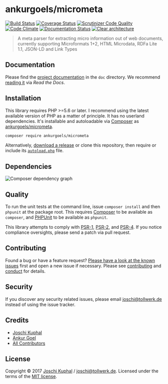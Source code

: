 # ankurgoels/micrometa

[![Build Status][travis-image]][travis-url] [![Coverage Status][coveralls-image]][coveralls-url] [![Scrutinizer Code Quality][scrutinizer-image]][scrutinizer-url] [![Code Climate][codeclimate-image]][codeclimate-url] [![Documentation Status][readthedocs-image]][readthedocs-url] [![Clear architecture][clear-architecture-image]][clear-architecture-url]

> A meta parser for extracting micro information out of web documents, currently supporting Microformats 1+2, HTML Microdata, RDFa Lite 1.1, JSON-LD and Link Types

## Documentation

Please find the [project documentation](doc/index.md) in the `doc` directory. We recommend [reading it](http://jkphl-micrometa.readthedocs.io/) via *Read the Docs*.

## Installation

This library requires PHP >=5.6 or later. I recommend using the latest available version of PHP as a matter of principle. It has no userland dependencies. It's installable and autoloadable via [Composer](https://getcomposer.org/) as [ankurgoels/micrometa](https://packagist.org/packages/ankurgoels/micrometa).
        
```bash
composer require ankurgoels/micrometa
```

Alternatively, [download a release](https://github.com/ankurgoels/micrometa/releases) or clone this repository, then require or include its [`autoload.php`](autoload.php) file.

## Dependencies

![Composer dependency graph](https://rawgit.com/jkphl/micrometa/master/doc/dependencies.svg)

## Quality

To run the unit tests at the command line, issue `composer install` and then `phpunit` at the package root. This requires [Composer](http://getcomposer.org/) to be available as `composer`, and [PHPUnit](http://phpunit.de/manual/) to be available as `phpunit`.

This library attempts to comply with [PSR-1][], [PSR-2][], and [PSR-4][]. If you notice compliance oversights, please send a patch via pull request.

## Contributing

Found a bug or have a feature request? [Please have a look at the known issues](https://github.com/jkphl/micrometa/issues) first and open a new issue if necessary. Please see [contributing](CONTRIBUTING.md) and [conduct](CONDUCT.md) for details.

## Security

If you discover any security related issues, please email joschi@tollwerk.de instead of using the issue tracker.

## Credits

- [Joschi Kuphal][owner-url]
- [Ankur Goel][author-url]
- [All Contributors](../../contributors)

## License

Copyright © 2017 [Joschi Kuphal][author-url] / joschi@tollwerk.de. Licensed under the terms of the [MIT license](LICENSE).


[travis-image]: https://travis-ci.com/ankurgoels/micrometa.svg
[travis-url]: https://travis-ci.com/github/ankurgoels/micrometa
[coveralls-image]: https://coveralls.io/repos/jkphl/micrometa/badge.svg?branch=master&service=github
[coveralls-url]: https://coveralls.io/github/jkphl/micrometa?branch=master
[scrutinizer-image]: https://scrutinizer-ci.com/g/jkphl/micrometa/badges/quality-score.png?b=master
[scrutinizer-url]: https://scrutinizer-ci.com/g/ankurgoels/micrometa/build-status/master
[codeclimate-image]: https://lima.codeclimate.com/github/jkphl/micrometa/badges/gpa.svg
[codeclimate-url]: https://lima.codeclimate.com/github/jkphl/micrometa
[readthedocs-image]: http://readthedocs.org/projects/jkphl-micrometa/badge/?version=latest
[readthedocs-url]: http://jkphl-micrometa.readthedocs.io/en/latest/?badge=latest
[clear-architecture-image]: https://img.shields.io/badge/Clear%20Architecture-%E2%9C%94-brightgreen.svg
[clear-architecture-url]: https://github.com/jkphl/clear-architecture
[owner-url]: https://jkphl.is
[author-url]: https://github.com/ankurgoels
[PSR-1]: https://github.com/php-fig/fig-standards/blob/master/accepted/PSR-1-basic-coding-standard.md
[PSR-2]: https://github.com/php-fig/fig-standards/blob/master/accepted/PSR-2-coding-style-guide.md
[PSR-4]: https://github.com/php-fig/fig-standards/blob/master/accepted/PSR-4-autoloader.md
